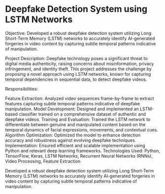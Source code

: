 # Deepfake Detection System using LSTM Networks

Objective: Developed a robust deepfake detection system utilizing Long Short-Term Memory (LSTM) networks to accurately identify AI-generated forgeries in video content by capturing subtle temporal patterns indicative of manipulation.

Project Description:
Deepfake technology poses a significant threat to digital media authenticity, raising concerns about misinformation, privacy infringement, and identity theft. This project addresses the challenge by proposing a novel approach using LSTM networks, known for capturing temporal dependencies in sequential data, to detect deepfake videos.

Responsibilities:

Feature Extraction: Analyzed video sequences frame-by-frame to extract features capturing subtle temporal patterns indicative of deepfake manipulation.
Model Development: Designed and implemented an LSTM-based classifier trained on a comprehensive dataset of authentic and deepfake videos.
Training and Evaluation: Trained the LSTM network to differentiate between genuine and manipulated content based on the temporal dynamics of facial expressions, movements, and contextual cues.
Algorithm Optimization: Optimized the model to enhance detection accuracy and robustness against evolving deepfake techniques.
Implementation: Ensured efficient and scalable implementation using Python and relevant deep learning frameworks.
Technologies Used: Python, TensorFlow, Keras, LSTM Networks, Recurrent Neural Networks (RNNs), Video Processing, Feature Extraction


Developed a robust deepfake detection system utilizing Long Short-Term Memory (LSTM) networks to accurately identify AI-generated forgeries in video content by capturing subtle temporal patterns indicative of manipulation.
